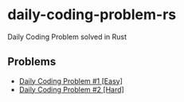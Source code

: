 # daily-coding-problem-rs

Daily Coding Problem solved in Rust

## Problems

* [Daily Coding Problem #1 \[Easy\]](https://play.rust-lang.org/?version=stable&mode=debug&edition=2018&code=%2F%2F%20This%20problem%20was%20recently%20asked%20by%20Google.%0A%2F%2F%0A%2F%2F%20Given%20a%20list%20of%20numbers%20and%20a%20number%20%60k%60%2C%20return%20whether%20any%20two%20numbers%20from%0A%2F%2F%20the%20list%20add%20up%20to%20%60k%60.%0A%2F%2F%0A%2F%2F%20For%20example%2C%20given%20%60%5B10%2C%2015%2C%203%2C%207%5D%60%20and%20%60k%60%20of%20%6017%60%2C%20return%20true%20since%0A%2F%2F%20%6010%20%2B%207%60%20is%20%6017%60.%0A%2F%2F%0A%2F%2F%20Bonus%3A%20Can%20you%20do%20this%20in%20one%20pass%3F%0A%0Ause%20std%3A%3Acollections%3A%3AHashSet%3B%0A%0Afn%20any_two_numbers_add_up_to_k(numbers%3A%20%26%5Busize%5D%2C%20k%3A%20usize)%20-%3E%20bool%20%7B%0A%20%20%20%20let%20mut%20cache%20%3D%20HashSet%3A%3Anew()%3B%0A%0A%20%20%20%20for%20number%20in%20numbers%20%7B%0A%20%20%20%20%20%20%20%20if%20cache.contains(number)%20%7B%0A%20%20%20%20%20%20%20%20%20%20%20%20return%20true%3B%0A%20%20%20%20%20%20%20%20%7D%20else%20%7B%0A%20%20%20%20%20%20%20%20%20%20%20%20cache.insert(k%20-%20number)%3B%0A%20%20%20%20%20%20%20%20%7D%0A%20%20%20%20%7D%0A%0A%20%20%20%20false%0A%7D%0A%0Afn%20main()%20%7B%0A%20%20%20%20let%20numbers%3A%20%26%5Busize%5D%20%3D%20%26%5B10%2C%2015%2C%203%2C%207%5D%3B%0A%20%20%20%20let%20k%3A%20usize%20%3D%2017%3B%0A%20%20%20%20assert_eq!(any_two_numbers_add_up_to_k(numbers%2C%20k)%2C%20true)%3B%0A%7D%0A)
* [Daily Coding Problem #2 \[Hard\]](https://play.rust-lang.org/?version=nightly&mode=debug&edition=2018&code=%2F%2F%20This%20problem%20was%20asked%20by%20Uber.%0A%2F%2F%0A%2F%2F%20Given%20an%20array%20of%20integers%2C%20return%20a%20new%20array%20such%20that%20each%20element%20at%0A%2F%2F%20index%20%60i%60%20of%20the%20new%20array%20is%20the%20product%20of%20all%20the%20numbers%20in%20the%20original%0A%2F%2F%20array%20except%20the%20one%20at%20%60i%60.%0A%2F%2F%0A%2F%2F%20For%20example%2C%20if%20our%20input%20was%20%60%5B1%2C%202%2C%203%2C%204%2C%205%5D%60%2C%20the%20expected%20output%20would%20be%0A%2F%2F%20%60%5B120%2C%2060%2C%2040%2C%2030%2C%2024%5D%60.%20If%20our%20input%20was%20%60%5B3%2C%202%2C%201%5D%60%2C%20the%20expected%20output%0A%2F%2F%20would%20be%20%60%5B2%2C%203%2C%206%5D%60.%0A%2F%2F%0A%2F%2F%20Follow-up%3A%20what%20if%20you%20can%27t%20use%20division%3F%0A%0A%23!%5Bfeature(min_const_generics)%5D%0A%0Afn%20array_of_product_of_numbers_excluding_i%3Cconst%20T%3A%20usize%3E(numbers%3A%20%26%5Busize%3B%20T%5D)%20-%3E%20%5Busize%3B%20T%5D%20%7B%0A%20%20%20%20let%20left%20%3D%20numbers%0A%20%20%20%20%20%20%20%20.iter()%0A%20%20%20%20%20%20%20%20.rev()%0A%20%20%20%20%20%20%20%20.enumerate()%0A%20%20%20%20%20%20%20%20.fold((%5B0%3B%20T%5D%2C%201)%2C%20%7C(mut%20acc%2C%20product)%2C%20(index%2C%20i)%7C%20%7B%0A%20%20%20%20%20%20%20%20%20%20%20%20let%20new_product%20%3D%20product%20*%20i%3B%0A%20%20%20%20%20%20%20%20%20%20%20%20acc%5BT%20-%201%20-%20index%5D%20%3D%20new_product%3B%0A%20%20%20%20%20%20%20%20%20%20%20%20(acc%2C%20new_product)%0A%20%20%20%20%20%20%20%20%7D)%0A%20%20%20%20%20%20%20%20.0%3B%0A%0A%20%20%20%20let%20right%20%3D%20numbers%0A%20%20%20%20%20%20%20%20.iter()%0A%20%20%20%20%20%20%20%20.enumerate()%0A%20%20%20%20%20%20%20%20.fold((%5B0%3B%20T%5D%2C%201)%2C%20%7C(mut%20acc%2C%20product)%2C%20(index%2C%20i)%7C%20%7B%0A%20%20%20%20%20%20%20%20%20%20%20%20let%20new_product%20%3D%20product%20*%20i%3B%0A%20%20%20%20%20%20%20%20%20%20%20%20acc%5Bindex%5D%20%3D%20new_product%3B%0A%20%20%20%20%20%20%20%20%20%20%20%20(acc%2C%20new_product)%0A%20%20%20%20%20%20%20%20%7D)%0A%20%20%20%20%20%20%20%20.0%3B%0A%0A%20%20%20%20let%20array_of_product_of_numbers_excluding_i%20%3D%0A%20%20%20%20%20%20%20%20numbers%0A%20%20%20%20%20%20%20%20%20%20%20%20.iter()%0A%20%20%20%20%20%20%20%20%20%20%20%20.enumerate()%0A%20%20%20%20%20%20%20%20%20%20%20%20.fold(%5B0%3B%20T%5D%2C%20%7Cmut%20acc%2C%20(index%2C%20_i)%7C%20%7B%0A%20%20%20%20%20%20%20%20%20%20%20%20%20%20%20%20let%20left_index%20%3D%20(index%20as%20isize)%20-%201%3B%0A%20%20%20%20%20%20%20%20%20%20%20%20%20%20%20%20let%20right_index%20%3D%20index%20%2B%201%3B%0A%0A%20%20%20%20%20%20%20%20%20%20%20%20%20%20%20%20let%20left_product%20%3D%20if%20left_index%20%3C%200%20%7B%0A%20%20%20%20%20%20%20%20%20%20%20%20%20%20%20%20%20%20%20%20%261%0A%20%20%20%20%20%20%20%20%20%20%20%20%20%20%20%20%7D%20else%20%7B%0A%20%20%20%20%20%20%20%20%20%20%20%20%20%20%20%20%20%20%20%20right.get(left_index%20as%20usize).unwrap_or(%261)%0A%20%20%20%20%20%20%20%20%20%20%20%20%20%20%20%20%7D%3B%0A%20%20%20%20%20%20%20%20%20%20%20%20%20%20%20%20let%20right_product%20%3D%20left.get(right_index).unwrap_or(%261)%3B%0A%0A%20%20%20%20%20%20%20%20%20%20%20%20%20%20%20%20acc%5Bindex%5D%20%3D%20left_product%20*%20right_product%3B%0A%20%20%20%20%20%20%20%20%20%20%20%20%20%20%20%20acc%0A%20%20%20%20%20%20%20%20%20%20%20%20%7D)%3B%0A%0A%20%20%20%20array_of_product_of_numbers_excluding_i%0A%7D%0A%0Afn%20main()%20%7B%0A%20%20%20%20let%20test_1%3A%20%26%5Busize%3B%205%5D%20%3D%20%26%5B1%2C%202%2C%203%2C%204%2C%205%5D%3B%0A%20%20%20%20let%20test_2%3A%20%26%5Busize%3B%203%5D%20%3D%20%26%5B3%2C%202%2C%201%5D%3B%0A%0A%20%20%20%20assert_eq!(%0A%20%20%20%20%20%20%20%20array_of_product_of_numbers_excluding_i(test_1)%2C%0A%20%20%20%20%20%20%20%20%5B120%2C%2060%2C%2040%2C%2030%2C%2024%5D%0A%20%20%20%20)%3B%0A%20%20%20%20assert_eq!(array_of_product_of_numbers_excluding_i(test_2)%2C%20%5B2%2C%203%2C%206%5D)%3B%0A%7D%0A)
